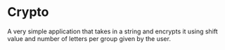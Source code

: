 # Crypto
A very simple application that takes in a string and encrypts it using shift value and number of letters per group given by the user.
